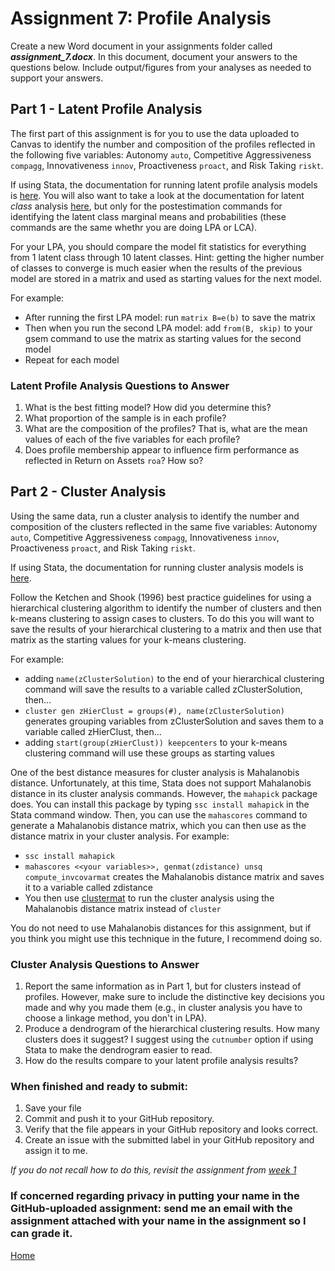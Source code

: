 # Assignment 7: Profile Analysis

Create a new Word document in your assignments folder called ***assignment_7.docx***. In this document, document your answers to the questions below. Include output/figures from your analyses as needed to support your answers.

## Part 1 - Latent Profile Analysis

The first part of this assignment is for you to use the data uploaded to Canvas to identify the number and composition of the profiles reflected in the following five variables: Autonomy `auto`, Competitive Aggressiveness `compagg`, Innovativeness `innov`, Proactiveness `proact`, and Risk Taking `riskt`.

If using Stata, the documentation for running latent profile analysis models is [here](https://www.stata.com/manuals/semexample52g.pdf). You will also want to take a look at the documentation for latent *class* analysis [here](https://www.stata.com/manuals/semexample50g.pdf), but only for the postestimation commands for identifying the latent class marginal means and probabilities (these commands are the same whethr you are doing LPA or LCA).

For your LPA, you should compare the model fit statistics for everything from 1 latent class through 10 latent classes. Hint: getting the higher number of classes to converge is much easier when the results of the previous model are stored in a matrix and used as starting values for the next model.

For example:
* After running the first LPA model: run `matrix B=e(b)` to save the matrix
* Then when you run the second LPA model: add `from(B, skip)` to your gsem command to use the matrix as starting values for the second model
* Repeat for each model

### Latent Profile Analysis Questions to Answer

1. What is the best fitting model? How did you determine this?
2. What proportion of the sample is in each profile?
3. What are the composition of the profiles? That is, what are the mean values of each of the five variables for each profile?
4. Does profile membership appear to influence firm performance as reflected in Return on Assets `roa`? How so?

## Part 2 - Cluster Analysis

Using the same data, run a cluster analysis to identify the number and composition of the clusters reflected in the same five variables: Autonomy `auto`, Competitive Aggressiveness `compagg`, Innovativeness `innov`, Proactiveness `proact`, and Risk Taking `riskt`.

If using Stata, the documentation for running cluster analysis models is [here](https://www.stata.com/manuals13/mvcluster.pdf).

Follow the Ketchen and Shook (1996) best practice guidelines for using a hierarchical clustering algorithm to identify the number of clusters and then k-means clustering to assign cases to clusters. To do this you will want to save the results of your hierarchical clustering to a matrix and then use that matrix as the starting values for your k-means clustering.

For example:
* adding `name(zClusterSolution)` to the end of your hierarchical clustering command will save the results to a variable called zClusterSolution, then...
* `cluster gen zHierClust = groups(#), name(zClusterSolution)` generates grouping variables from zClusterSolution and saves them to a variable called zHierClust, then...
* adding `start(group(zHierClust)) keepcenters` to your k-means clustering command will use these groups as starting values

One of the best distance measures for cluster analysis is Mahalanobis distance. Unfortunately, at this time, Stata does not support Mahalanobis distance in its cluster analysis commands. However, the `mahapick` package does. You can install this package by typing `ssc install mahapick` in the Stata command window. Then, you can use the `mahascores` command to generate a Mahalanobis distance matrix, which you can then use as the distance matrix in your cluster analysis. For example:

* `ssc install mahapick`
* `mahascores <<your variables>>, genmat(zdistance) unsq compute_invcovarmat` creates the Mahalanobis distance matrix and saves it to a variable called zdistance
* You then use [clustermat](https://www.stata.com/manuals13/mvclustermat.pdf) to run the cluster analysis using the Mahalanobis distance matrix instead of `cluster`

You do not need to use Mahalanobis distances for this assignment, but if you think you might use this technique in the future, I recommend doing so.

### Cluster Analysis Questions to Answer

1. Report the same information as in Part 1, but for clusters instead of profiles. However, make sure to include the distinctive key decisions you made and why you made them (e.g., in cluster analysis you have to choose a linkage method, you don't in LPA).
2. Produce a dendrogram of the hierarchical clustering results. How many clusters does it suggest? I suggest using the `cutnumber` option if using Stata to make the dendrogram easier to read.
3. How do the results compare to your latent profile analysis results?

### When finished and ready to submit:
1. Save your file
2. Commit and push it to your GitHub repository.
3. Verify that the file appears in your GitHub repository and looks correct.
4. Create an issue with the submitted label in your GitHub repository and assign it to me.

*If you do not recall how to do this, revisit the assignment from [week 1](./workflows_resources.md)*

### If concerned regarding privacy in putting your name in the GitHub-uploaded assignment: send me an email with the assignment attached with your name in the assignment so I can grade it.

[Home](../README.md)
